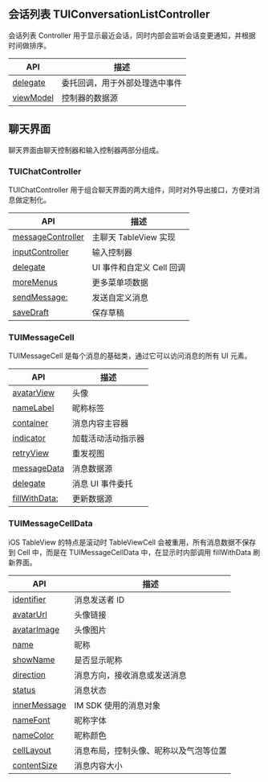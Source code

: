 
## 会话列表 TUIConversationListController

会话列表 Controller 用于显示最近会话，同时内部会监听会话变更通知，并根据时间做排序。


| API | 描述 |
| --- | --- |
| [delegate](https://imsdk-1252463788.cos.ap-guangzhou.myqcloud.com/IM_DOC/iOS/TUIKit/Classes/TUIConversationListController.html) | 委托回调，用于外部处理选中事件 |
| [viewModel](https://imsdk-1252463788.cos.ap-guangzhou.myqcloud.com/IM_DOC/iOS/TUIKit/Classes/TUIConversationListController.html) | 控制器的数据源 |

## 聊天界面

聊天界面由聊天控制器和输入控制器两部分组成。

### TUIChatController

TUIChatController 用于组合聊天界面的两大组件，同时对外导出接口，方便对消息做定制化。

| API | 描述 |
| --- | --- |
| [messageController](https://imsdk-1252463788.cos.ap-guangzhou.myqcloud.com/IM_DOC/iOS/TUIKit/Classes/TUIChatController.html) | 主聊天 TableView 实现 |
| [inputController](https://imsdk-1252463788.cos.ap-guangzhou.myqcloud.com/IM_DOC/iOS/TUIKit/Classes/TUIChatController.html) | 输入控制器 |
| [delegate](https://imsdk-1252463788.cos.ap-guangzhou.myqcloud.com/IM_DOC/iOS/TUIKit/Classes/TUIChatController.html) | UI 事件和自定义 Cell 回调 |
| [moreMenus](https://imsdk-1252463788.cos.ap-guangzhou.myqcloud.com/IM_DOC/iOS/TUIKit/Classes/TUIChatController.html) | 更多菜单项数据 |
| [sendMessage:](https://imsdk-1252463788.cos.ap-guangzhou.myqcloud.com/IM_DOC/iOS/TUIKit/Classes/TUIChatController.html) | 发送自定义消息 |
| [saveDraft](https://imsdk-1252463788.cos.ap-guangzhou.myqcloud.com/IM_DOC/iOS/TUIKit/Classes/TUIChatController.html) | 保存草稿 |

### TUIMessageCell

TUIMessageCell 是每个消息的基础类，通过它可以访问消息的所有 UI 元素。

| API | 描述 |
| --- | --- |
| [avatarView](https://imsdk-1252463788.cos.ap-guangzhou.myqcloud.com/IM_DOC/iOS/TUIKit/Classes/TUIMessageCell.html) | 头像 |
| [nameLabel](https://imsdk-1252463788.cos.ap-guangzhou.myqcloud.com/IM_DOC/iOS/TUIKit/Classes/TUIMessageCell.html) | 昵称标签 |
| [container](https://imsdk-1252463788.cos.ap-guangzhou.myqcloud.com/IM_DOC/iOS/TUIKit/Classes/TUIMessageCell.html) | 消息内容主容器 |
| [indicator](https://imsdk-1252463788.cos.ap-guangzhou.myqcloud.com/IM_DOC/iOS/TUIKit/Classes/TUIMessageCell.html) | 加载活动活动指示器 |
| [retryView](https://imsdk-1252463788.cos.ap-guangzhou.myqcloud.com/IM_DOC/iOS/TUIKit/Classes/TUIMessageCell.html) | 重发视图 |
| [messageData](https://imsdk-1252463788.cos.ap-guangzhou.myqcloud.com/IM_DOC/iOS/TUIKit/Classes/TUIMessageCell.html) | 消息数据源 |
| [delegate](https://imsdk-1252463788.cos.ap-guangzhou.myqcloud.com/IM_DOC/iOS/TUIKit/Classes/TUIMessageCell.html) | 消息 UI 事件委托 |
| [fillWithData:](https://imsdk-1252463788.cos.ap-guangzhou.myqcloud.com/IM_DOC/iOS/TUIKit/Classes/TUIMessageCell.html) | 更新数据源 |

### TUIMessageCellData

iOS TableView 的特点是滚动时 TableViewCell 会被重用，所有消息数据不保存到 Cell 中，而是在 TUIMessageCellData 中，在显示时内部调用 fillWithData 刷新界面。

| API | 描述 |
| --- | --- |
| [identifier](https://imsdk-1252463788.cos.ap-guangzhou.myqcloud.com/IM_DOC/iOS/TUIKit/Classes/TUIMessageCellData.html) | 消息发送者 ID |
| [avatarUrl](https://imsdk-1252463788.cos.ap-guangzhou.myqcloud.com/IM_DOC/iOS/TUIKit/Classes/TUIMessageCellData.html) | 头像链接 |
| [avatarImage](https://imsdk-1252463788.cos.ap-guangzhou.myqcloud.com/IM_DOC/iOS/TUIKit/Classes/TUIMessageCellData.html) | 头像图片 |
| [name](https://imsdk-1252463788.cos.ap-guangzhou.myqcloud.com/IM_DOC/iOS/TUIKit/Classes/TUIMessageCellData.html) | 昵称 |
| [showName](https://imsdk-1252463788.cos.ap-guangzhou.myqcloud.com/IM_DOC/iOS/TUIKit/Classes/TUIMessageCellData.html) | 是否显示昵称 |
| [direction](https://imsdk-1252463788.cos.ap-guangzhou.myqcloud.com/IM_DOC/iOS/TUIKit/Classes/TUIMessageCellData.html) | 消息方向，接收消息或发送消息 |
| [status](https://imsdk-1252463788.cos.ap-guangzhou.myqcloud.com/IM_DOC/iOS/TUIKit/Classes/TUIMessageCellData.html) | 消息状态 |
| [innerMessage](https://imsdk-1252463788.cos.ap-guangzhou.myqcloud.com/IM_DOC/iOS/TUIKit/Classes/TUIMessageCellData.html) | IM SDK 使用的消息对象 |
| [nameFont](https://imsdk-1252463788.cos.ap-guangzhou.myqcloud.com/IM_DOC/iOS/TUIKit/Classes/TUIMessageCellData.html) | 昵称字体 |
| [nameColor](https://imsdk-1252463788.cos.ap-guangzhou.myqcloud.com/IM_DOC/iOS/TUIKit/Classes/TUIMessageCellData.html) | 昵称颜色 |
| [cellLayout](https://imsdk-1252463788.cos.ap-guangzhou.myqcloud.com/IM_DOC/iOS/TUIKit/Classes/TUIMessageCellData.html) | 消息布局，控制头像、昵称以及气泡等位置 |
| [contentSize](https://imsdk-1252463788.cos.ap-guangzhou.myqcloud.com/IM_DOC/iOS/TUIKit/Classes/TUIMessageCellData.html) | 消息内容大小 |



